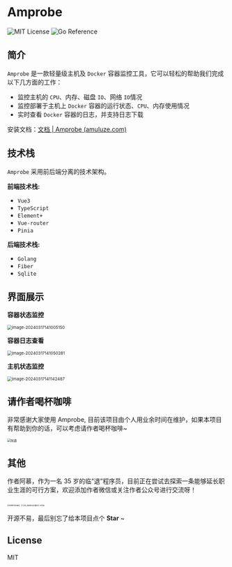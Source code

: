 # Amprobe

![MIT License](https://img.shields.io/badge/License-MIT-green.svg) ![Go Reference](https://pkg.go.dev/badge/github.com/shirou/gopsutil/v3.svg)

## 简介

`Amprobe` 是一款轻量级主机及 `Docker` 容器监控工具，它可以轻松的帮助我们完成以下几方面的工作：

- 监控主机的 `CPU`、内存、磁盘 `IO`、网络 `IO`情况
- 监控部署于主机上 `Docker` 容器的运行状态、`CPU`、内存使用情况
- 实时查看 `Docker` 容器的日志，并支持日志下载

安装文档：[文档 | Amprobe (amuluze.com)](https://amprobedoc.amuluze.com/)

## 技术栈

`Amprobe` 采用前后端分离的技术架构。

**前端技术栈:**

-   `Vue3`
-   `TypeScript`
-   `Element+`
-   `Vue-router`
-   `Pinia`

**后端技术栈:**

-   `Golang`
-   `Fiber`
-   `Sqlite`

## 界面展示

**容器状态监控**

<img src="https://cdn.jsdelivr.net/gh/amuluze/picgo@main/amprobe/202403171426847.png" alt="image-20240317141005150" style="zoom:67%;" />

**容器日志查看**

<img src="https://cdn.jsdelivr.net/gh/amuluze/picgo@main/amprobe/202403171444166.png" alt="image-20240317141050281" style="zoom:67%;" />

**主机状态监控**

<img src="https://cdn.jsdelivr.net/gh/amuluze/picgo@main/amprobe/202403171445450.png" alt="image-20240317141142487" style="zoom:67%;" />

## 请作者喝杯咖啡

非常感谢大家使用 Amprobe, 目前该项目由个人用业余时间在维护，如果本项目有帮助到你的话，可以考虑请作者喝杯咖啡~

<img src="https://cdn.jsdelivr.net/gh/amuluze/picgo@main/amprobe/202403171446310.jpg" alt="阿慕" style="zoom:50%;" />

## 其他

作者阿慕，作为一名 35 岁的临“退”程序员，目前正在尝试去探索一条能够延长职业生涯的可行方案，欢迎添加作者微信或关注作者公众号进行交流呀！

<img src="https://cdn.jsdelivr.net/gh/amuluze/picgo@main/amprobe/202403171449114.jpg" alt="阿慕赞赏码微信" style="zoom: 25%;" /> <img src="https://cdn.jsdelivr.net/gh/amuluze/picgo@main/amprobe/202403171450306.png" alt="扫码_搜索联合传播样式-白色版" style="zoom: 25%;" />

开源不易，最后别忘了给本项目点个 **Star** ~

## License

MIT
